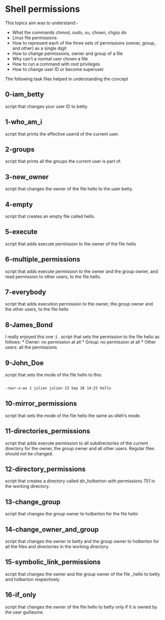 # Shell permissions 
This topics aim was to understand:-
* What the commands chmod, sudo, su, chown, chgrp do
* Linux file permissions
* How to represent each of the three sets of permissions (owner, group, and other) as a single digit
* How to change permissions, owner and group of a file
* Why can’t a normal user chown a file
* How to run a command with root privileges
* How to change user ID or become superuser

The following task files helped in understanding the concept
## 0-iam_betty
script that changes your user ID to betty.
## 1-who_am_i
script that prints the effective userid of the current user.
## 2-groups
script that prints all the groups the current user is part of.
## 3-new_owner
script that changes the owner of the file hello to the user betty.
## 4-empty
script that creates an empty file called hello.
## 5-execute
script that adds execute permission to the owner of the file hello
## 6-multiple_permissions
script that adds execute permission to the owner and the group owner, and read permission to other users, to the file hello.
## 7-everybody
script that adds execution permission to the owner, the group owner and the other users, to the file hello
## 8-James_Bond
I really enjoyed this one :) . script that sets the permission to the file hello as follows:
        * Owner: no permission at all
        * Group: no permission at all
        * Other users: all the permissions
## 9-John_Doe
script that sets the mode of the file hello to this:
```sh

-rwxr-x-wx 1 julien julien 23 Sep 20 14:25 hello

```
## 10-mirror_permissions
script that sets the mode of the file hello the same as olleh’s mode.
## 11-directories_permissions
script that adds execute permission to all subdirectories of the current directory for the owner, the group owner and all other users. Regular files should not be changed.
## 12-directory_permissions
script that creates a directory called dir_holberton with permissions 751 in the working directory.
## 13-change_group
script that changes the group owner to holberton for the file hello
## 14-change_owner_and_group
script that changes the owner to betty and the group owner to holberton for all the files and directories in the working directory.
## 15-symbolic_link_permissions
script that changes the owner and the group owner of the file _hello to betty and holberton respectively
## 16-if_only
script that changes the owner of the file hello to betty only if it is owned by the user guillaume.

